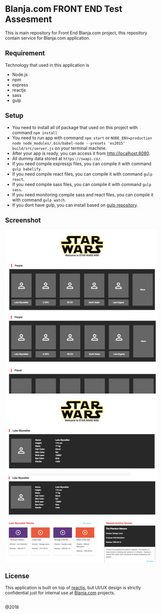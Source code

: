 # Blanja.com FRONT END Test Assesment

This is main repository for Front End Blanja.com project, this repository contain service for Blanja.com application.

## Requirement

Technology that used in this application is

* Node.js
* npm
* express
* reactjs
* sass
* gulp

## Setup

* You need to install all of package that used on this project with command `npm install`
* You need to run app with command `npm start` or `NODE_ENV=production node node_modules/.bin/babel-node --presets 'es2015' build/src/server.js` on your terminal machine.
* After your app is ready, you can access it from [http://localhost:8080](http://localhost:8080).
* All dummy data stored at `https://swapi.co/`.
* If you need compile expressjs files, you can compile it with command `gulp babelify`.
* If you need compile react files, you can compile it with command `gulp react`.
* If you need compile sass files, you can compile it with command `gulp sass`.
* If you need monitoring compile sass and react files, you can compile it with command `gulp watch`.
* If you dont have gulp, you can install based on [gulp repository](https://github.com/gulpjs/gulp/blob/master/docs/getting-started.md).

## Screenshot
![Home](https://raw.githubusercontent.com/arfanfb/blanjaFE/master/sc/1.png)
![Home-2](https://raw.githubusercontent.com/arfanfb/blanjaFE/master/sc/2.png)
![Detail](https://raw.githubusercontent.com/arfanfb/blanjaFE/master/sc/3.png)
![Detail-2](https://raw.githubusercontent.com/arfanfb/blanjaFE/master/sc/4.png)

## License

This application is built on top of [reactjs](https://github.com/facebook/react/blob/master/PATENTS), but UI/UX design is strictly confidential just for internal use at [Blanja.com](https://www.blanja.com/) projects.

##

@2018
